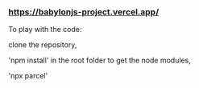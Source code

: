 ### https://babylonjs-project.vercel.app/


To play with the code:

clone the repository,

'npm install' in the root folder to get the node modules,

'npx parcel'
